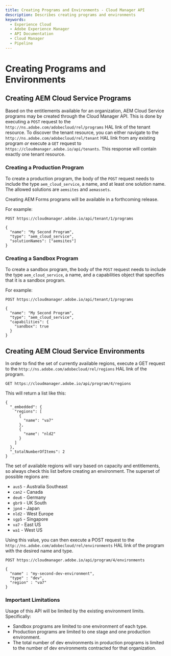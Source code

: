 ```yaml
---
title: Creating Programs and Environments - Cloud Manager API
description: Describes creating programs and environments
keywords:
  - Experience Cloud
  - Adobe Experience Manager
  - API Documentation
  - Cloud Manager
  - Pipeline
---
```


# Creating Programs and Environments


## Creating AEM Cloud Service Programs

Based on the entitlements available for an organization, AEM Cloud Service programs may be created through the Cloud Manager API. This is done by executing a `POST` request to the `http://ns.adobe.com/adobecloud/rel/programs` HAL link of the tenant resource. To discover the tenant resource, you can either navigate to the `http://ns.adobe.com/adobecloud/rel/tenant` HAL link from any existing program *or* execute a `GET` request to `https://cloudmanager.adobe.io/api/tenants`. This response will contain exactly one tenant resource.

### Creating a Production Program

To create a production program, the body of the `POST` request needs to include the type `aem_cloud_service`, a name, and at least one solution name. The allowed solutions are `aemsites` and `aemassets`.

<InlineAlert slots="text" />

Creating AEM Forms programs will be available in a forthcoming release.

For example:

```
POST https://cloudmanager.adobe.io/api/tenant/1/programs

{
  "name": "My Second Program",
  "type": "aem_cloud_service",
  "solutionNames": ["aemsites"]
}
```

### Creating a Sandbox Program

To create a sandbox program, the body of the `POST` request needs to include the type `aem_cloud_service`, a name, and a capabilities object that specifies that it is a sandbox program.

For example:

```
POST https://cloudmanager.adobe.io/api/tenant/1/programs

{
  "name": "My Second Program",
  "type": "aem_cloud_service",
  "capabilities": {
    "sandbox": true
  }
}
```

## Creating AEM Cloud Service Environments

In order to find the set of currently available regions, execute a GET request to the `http://ns.adobe.com/adobecloud/rel/regions` HAL link of the program.

```
GET https://cloudmanager.adobe.io/api/program/4/regions
```

This will return a list like this:

```
{
  "_embedded": {
    "regions": [
      {
        "name": "va7"
      },
      {
        "name": "nld2"
      }
    ]
  },
  "_totalNumberOfItems": 2
}
```

The set of available regions will vary based on capacity and entitlements, so always check this list before creating an environment. The superset of possible regions are:

* `aus5` - Australia Southeast 
* `can2` - Canada
* `deu6` - Germany
* `gbr9` - UK South
* `jpn4` - Japan
* `nld2` - West Europe
* `sgp5` - Singapore
* `va7` - East US
* `wa1` - West US

Using this value, you can then execute a POST request to the `http://ns.adobe.com/adobecloud/rel/environments` HAL link of the program with the desired name and type.

```
POST https://cloudmanager.adobe.io/api/program/4/environments

{
  "name" : "my-second-dev-environment",
  "type" : "dev",
  "region" : "va7"
}
```

### Important Limitations

Usage of this API will be limited by the existing environment limits. Specifically:

* Sandbox programs are limited to one environment of each type.
* Production programs are limited to one stage and one production environment.
* The total number of dev environments in production programs is limited to the number of dev environments contracted for that organization.
